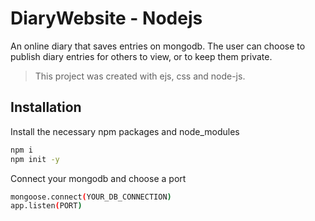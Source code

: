 # DiaryWebsite - Nodejs

An online diary that saves entries on mongodb. 
The user can choose to publish diary entries for others to view, or to keep them private.

> This project was created with ejs, css and node-js.

## Installation
Install the necessary npm packages and node_modules
```bash
npm i
npm init -y
```

Connect your mongodb and choose a port

```bash
mongoose.connect(YOUR_DB_CONNECTION)
app.listen(PORT)
```
